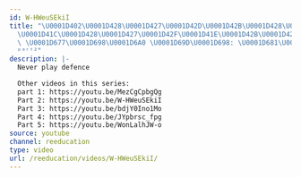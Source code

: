 ```yaml
---
id: W-HWeuSEkiI
title: "\U0001D402\U0001D428\U0001D427\U0001D42D\U0001D42B\U0001D428\U0001D425 \U0001D42D\U0001D421\U0001D41E
  \U0001D41C\U0001D428\U0001D427\U0001D42F\U0001D41E\U0001D42B\U0001D42C\U0001D41A\U0001D42D\U0001D422\U0001D428\U0001D427
  \ \U0001D677\U0001D698\U0001D6A0 \U0001D69D\U0001D698: \U0001D681\U0001D68E\U0001D69F\U0001D698\U0001D695\U0001D69E\U0001D69D\U0001D692\U0001D698\U0001D697
  ᵖᵃʳᵗ²"
description: |-
  Never play defence

  Other videos in this series:
  part 1: https://youtu.be/MezCgCpbgQg
  Part 2: https://youtu.be/W-HWeuSEkiI
  Part 3: https://youtu.be/bdjY0Ino1Mo
  Part 4: https://youtu.be/JYpbrsc_fpg
  Part 5: https://youtu.be/WonLalhJW-o
source: youtube
channel: reeducation
type: video
url: /reeducation/videos/W-HWeuSEkiI/
---
```

